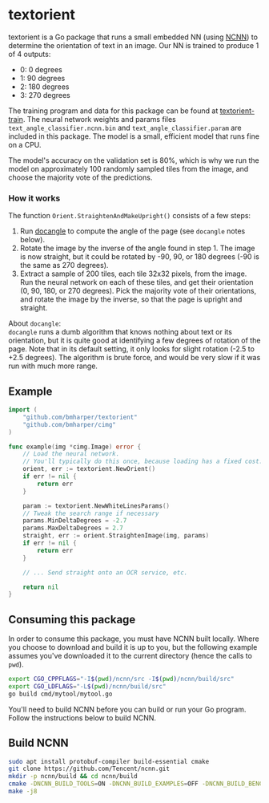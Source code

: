 # textorient

textorient is a Go package that runs a small embedded NN (using
[NCNN](https://github.com/Tencent/ncnn)) to determine the orientation of text in
an image. Our NN is trained to produce 1 of 4 outputs:

-   0: 0 degrees
-   1: 90 degrees
-   2: 180 degrees
-   3: 270 degrees

The training program and data for this package can be found at
[textorient-train](https://github.com/bmharper/textorient-train). The neural
network weights and params files `text_angle_classifier.ncnn.bin` and
`text_angle_classifier.param` are included in this package. The model is a
small, efficient model that runs fine on a CPU.

The model's accuracy on the validation set is 80%, which is why we run the model
on approximately 100 randomly sampled tiles from the image, and choose the
majority vote of the predictions.

### How it works

The function `Orient.StraightenAndMakeUpright()` consists of a few steps:

1. Run [docangle](https://github.com/bmharper/docangle) to compute the angle of
   the page (see `docangle` notes below).
2. Rotate the image by the inverse of the angle found in step 1. The image is
   now straight, but it could be rotated by -90, 90, or 180 degrees (-90 is the
   same as 270 degrees).
3. Extract a sample of 200 tiles, each tile 32x32 pixels, from the image. Run
   the neural network on each of these tiles, and get their orientation (0, 90,
   180, or 270 degrees). Pick the majority vote of their orientations, and
   rotate the image by the inverse, so that the page is upright and straight.

About `docangle`:<br> `docangle` runs a dumb algorithm that knows nothing about
text or its orientation, but it is quite good at identifying a few degrees of
rotation of the page. Note that in its default setting, it only looks for slight
rotation (-2.5 to +2.5 degrees). The algorithm is brute force, and would be very
slow if it was run with much more range.

## Example

```go
import (
	"github.com/bmharper/textorient"
	"github.com/bmharper/cimg"
)

func example(img *cimg.Image) error {
	// Load the neural network.
	// You'll typically do this once, because loading has a fixed cost.
	orient, err := textorient.NewOrient()
	if err != nil {
		return err
	}

	param := textorient.NewWhiteLinesParams()
	// Tweak the search range if necessary
	params.MinDeltaDegrees = -2.7
	params.MaxDeltaDegrees = 2.7
	straight, err := orient.StraightenImage(img, params)
	if err != nil {
		return err
	}

	// ... Send straight onto an OCR service, etc.

	return nil
}
```

## Consuming this package

In order to consume this package, you must have NCNN built locally. Where you
choose to download and build it is up to you, but the following example assumes
you've downloaded it to the current directory (hence the calls to `pwd`).

```bash
export CGO_CPPFLAGS="-I$(pwd)/ncnn/src -I$(pwd)/ncnn/build/src"
export CGO_LDFLAGS="-L$(pwd)/ncnn/build/src"
go build cmd/mytool/mytool.go
```

You'll need to build NCNN before you can build or run your Go program. Follow
the instructions below to build NCNN.

## Build NCNN

```bash
sudo apt install protobuf-compiler build-essential cmake
git clone https://github.com/Tencent/ncnn.git
mkdir -p ncnn/build && cd ncnn/build
cmake -DNCNN_BUILD_TOOLS=ON -DNCNN_BUILD_EXAMPLES=OFF -DNCNN_BUILD_BENCHMARK=OFF -DNCNN_BUILD_TESTS=OFF ..
make -j8
```
